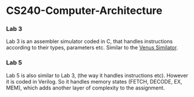 # CS240-Computer-Architecture

### Lab 3 
Lab 3 is an assembler simulator coded in C, that handles instructions according to their types, parameters etc. Similar to the [Venus Similator](https://venus.kvakil.me/). 

### Lab 5
Lab 5 is also similar to Lab 3, (the way it handles instructions etc). However it is coded in Verilog. So it handles memory states (FETCH, DECODE, EX, MEM), which adds another layer of complexity to the assignment. 
